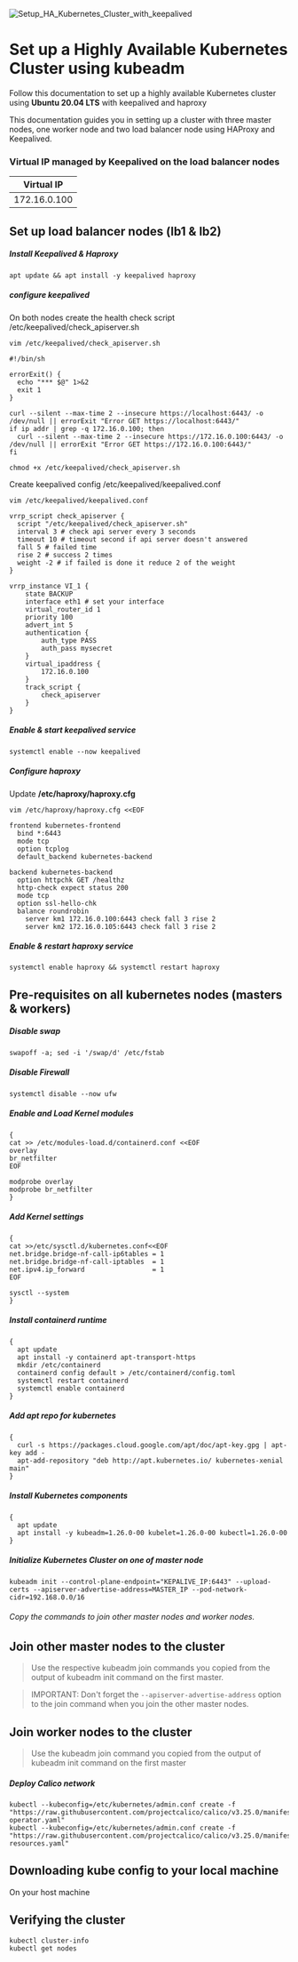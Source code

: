![Setup_HA_Kubernetes_Cluster_with_keepalived](/assets/Setup_HA_Kubernetes_Cluster_with_keepalived.png)

# Set up a Highly Available Kubernetes Cluster using kubeadm
Follow this documentation to set up a highly available Kubernetes cluster using __Ubuntu 20.04 LTS__ with keepalived and haproxy

This documentation guides you in setting up a cluster with three master nodes, one worker node and two load balancer node using HAProxy and Keepalived.

### Virtual IP managed by Keepalived on the load balancer nodes
|Virtual IP|
|----|
|172.16.0.100|


## Set up load balancer nodes (lb1 & lb2)
##### Install Keepalived & Haproxy
```
apt update && apt install -y keepalived haproxy
```
##### configure keepalived
On both nodes create the health check script /etc/keepalived/check_apiserver.sh
```
vim /etc/keepalived/check_apiserver.sh

#!/bin/sh

errorExit() {
  echo "*** $@" 1>&2
  exit 1
}

curl --silent --max-time 2 --insecure https://localhost:6443/ -o /dev/null || errorExit "Error GET https://localhost:6443/"
if ip addr | grep -q 172.16.0.100; then
  curl --silent --max-time 2 --insecure https://172.16.0.100:6443/ -o /dev/null || errorExit "Error GET https://172.16.0.100:6443/"
fi

chmod +x /etc/keepalived/check_apiserver.sh
```

Create keepalived config /etc/keepalived/keepalived.conf

```
vim /etc/keepalived/keepalived.conf

vrrp_script check_apiserver {
  script "/etc/keepalived/check_apiserver.sh"
  interval 3 # check api server every 3 seconds
  timeout 10 # timeout second if api server doesn't answered
  fall 5 # failed time
  rise 2 # success 2 times
  weight -2 # if failed is done it reduce 2 of the weight
}

vrrp_instance VI_1 {
    state BACKUP
    interface eth1 # set your interface
    virtual_router_id 1
    priority 100
    advert_int 5
    authentication {
        auth_type PASS
        auth_pass mysecret
    }
    virtual_ipaddress {
        172.16.0.100
    }
    track_script {
        check_apiserver
    }
}
```
##### Enable & start keepalived service
```
systemctl enable --now keepalived
```

##### Configure haproxy
Update **/etc/haproxy/haproxy.cfg**

```
vim /etc/haproxy/haproxy.cfg <<EOF

frontend kubernetes-frontend
  bind *:6443
  mode tcp
  option tcplog
  default_backend kubernetes-backend

backend kubernetes-backend
  option httpchk GET /healthz
  http-check expect status 200
  mode tcp
  option ssl-hello-chk
  balance roundrobin
    server km1 172.16.0.100:6443 check fall 3 rise 2
    server km2 172.16.0.105:6443 check fall 3 rise 2

```
##### Enable & restart haproxy service
```
systemctl enable haproxy && systemctl restart haproxy
```
## Pre-requisites on all kubernetes nodes (masters & workers)
##### Disable swap
```
swapoff -a; sed -i '/swap/d' /etc/fstab
```
##### Disable Firewall
```
systemctl disable --now ufw
```
##### Enable and Load Kernel modules
```
{
cat >> /etc/modules-load.d/containerd.conf <<EOF
overlay
br_netfilter
EOF

modprobe overlay
modprobe br_netfilter
}
```
##### Add Kernel settings
```
{
cat >>/etc/sysctl.d/kubernetes.conf<<EOF
net.bridge.bridge-nf-call-ip6tables = 1
net.bridge.bridge-nf-call-iptables  = 1
net.ipv4.ip_forward                 = 1
EOF

sysctl --system
}
```
##### Install containerd runtime
```
{
  apt update
  apt install -y containerd apt-transport-https
  mkdir /etc/containerd
  containerd config default > /etc/containerd/config.toml
  systemctl restart containerd
  systemctl enable containerd
}
```
##### Add apt repo for kubernetes
```
{
  curl -s https://packages.cloud.google.com/apt/doc/apt-key.gpg | apt-key add -
  apt-add-repository "deb http://apt.kubernetes.io/ kubernetes-xenial main"
}
```
##### Install Kubernetes components
```
{
  apt update
  apt install -y kubeadm=1.26.0-00 kubelet=1.26.0-00 kubectl=1.26.0-00
}
```


##### Initialize Kubernetes Cluster on one of master node

```
kubeadm init --control-plane-endpoint="KEPALIVE_IP:6443" --upload-certs --apiserver-advertise-address=MASTER_IP --pod-network-cidr=192.168.0.0/16
```

###### Copy the commands to join other master nodes and worker nodes.

## Join other master nodes to the cluster
> Use the respective kubeadm join commands you copied from the output of kubeadm init command on the first master.

> IMPORTANT: Don't forget the `--apiserver-advertise-address` option to the join command when you join the other master nodes.

## Join worker nodes to the cluster
> Use the kubeadm join command you copied from the output of kubeadm init command on the first master

##### Deploy Calico network
```
kubectl --kubeconfig=/etc/kubernetes/admin.conf create -f "https://raw.githubusercontent.com/projectcalico/calico/v3.25.0/manifests/tigera-operator.yaml"
kubectl --kubeconfig=/etc/kubernetes/admin.conf create -f "https://raw.githubusercontent.com/projectcalico/calico/v3.25.0/manifests/custom-resources.yaml"
```



## Downloading kube config to your local machine
On your host machine

## Verifying the cluster


```
kubectl cluster-info
kubectl get nodes
```
